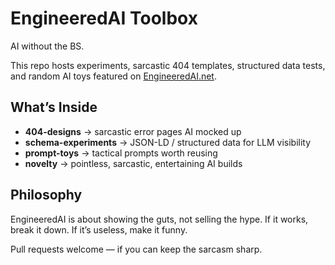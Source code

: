 # EngineeredAI Toolbox
AI without the BS.

This repo hosts experiments, sarcastic 404 templates, structured data tests, and random AI toys featured on [EngineeredAI.net](https://engineeredai.net/tools).

## What’s Inside
- **404-designs** → sarcastic error pages AI mocked up
- **schema-experiments** → JSON-LD / structured data for LLM visibility
- **prompt-toys** → tactical prompts worth reusing
- **novelty** → pointless, sarcastic, entertaining AI builds

## Philosophy
EngineeredAI is about showing the guts, not selling the hype.
If it works, break it down. If it’s useless, make it funny.

Pull requests welcome — if you can keep the sarcasm sharp.
